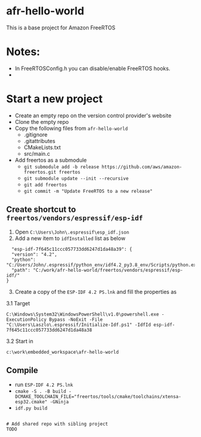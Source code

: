 # afr-hello-world
This is a base project for Amazon FreeRTOS

# Notes:
- In FreeRTOSConfig.h you can disable/enable FreeRTOS hooks.
-  

# Start a new project
- Create an empty repo on the version control provider's website 
- Clone the empty repo
- Copy the following files from `afr-hello-world`
  - .gitignore
  - .gitattributes
  - CMakeLists.txt
  - src/main.c
- Add freertos as a submodule 
  - `git submodule add -b release https://github.com/aws/amazon-freertos.git freertos`
  - `git submodule update --init --recursive`
  - `git add freertos`
  - `git commit -m "Update FreeRTOS to a new release"`
## Create shortcut to `freertos/vendors/espressif/esp-idf` 
1. Open `C:\Users\John\.espressif\esp_idf.json`  
2. Add a new item to `idfInstalled` list as below  
  
  ```
    "esp-idf-7f645c11ccc057733dd6247d1da48a39": {
    "version": "4.2",
    "python": "C:/Users/John/.espressif/python_env/idf4.2_py3.8_env/Scripts/python.exe",
    "path": "C:/work/afr-hello-world/freertos/vendors/espressif/esp-idf/"
}
  ```  

3. Create a copy of the `ESP-IDF 4.2 PS.lnk` and fill the properties as  

3.1 Target
  
  ```
  C:\Windows\System32\WindowsPowerShell\v1.0\powershell.exe -ExecutionPolicy Bypass -NoExit -File "C:\Users\Laszlo\.espressif/Initialize-Idf.ps1" -IdfId esp-idf-7f645c11ccc057733dd6247d1da48a38
  ```

3.2 Start in       

```
c:\work\embedded_workspace\afr-hello-world
```  

## Compile
- run `ESP-IDF 4.2 PS.lnk` 
- `cmake -S . -B build -DCMAKE_TOOLCHAIN_FILE="freertos/tools/cmake/toolchains/xtensa-esp32.cmake" -GNinja`
- `idf.py build`
```

# Add shared repo with sibling project
TODO